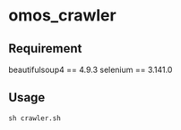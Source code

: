 # omos_crawler

## Requirement
beautifulsoup4 == 4.9.3
selenium == 3.141.0

## Usage
```bash=
sh crawler.sh
```
